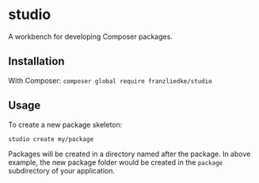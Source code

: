 # studio

A workbench for developing Composer packages.

## Installation

With Composer: `composer global require franzliedke/studio`

## Usage

To create a new package skeleton:

    studio create my/package

Packages will be created in a directory named after the package. In above example, the new package folder would be
created in the `package` subdirectory of your application.
